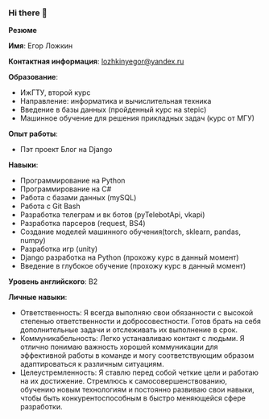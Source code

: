 ### Hi there 👋


 
**Резюме**

**Имя**: Егор Ложкин

**Контактная информация**: lozhkinyegor@yandex.ru

**Образование**:

- ИжГТУ, второй курс
- Направление: информатика и вычислительная техника
- Введение в базы данных (пройденный курс на stepic)
- Машинное обучение для решения прикладных задач (курс от МГУ)

**Опыт работы**:

- Пэт проект Блог на Django

**Навыки**:

- Программирование на Python
- Программирование на C#
- Работа с базами данных (mySQL)
- Работа с Git Bash
- Разработка телеграм и вк ботов (pyTelebotApi, vkapi)
- Разработка парсеров (request, BS4)
- Создание моделей машинного обучения(torch, sklearn, pandas, numpy)
- Разработка игр (unity)
- Django разработка на Python (прохожу курс в данный момент)
- Введение в глубокое обучение (прохожу курс в данный момент)

**Уровень английского**: B2

**Личные навыки**:
- Ответственность: Я всегда выполняю свои обязанности с высокой степенью ответственности и добросовестности. Готов брать на себя дополнительные задачи и отслеживать их выполнение в срок.
- Коммуникабельность: Легко устанавливаю контакт с людьми. Я отлично понимаю важность хорошей коммуникации для эффективной работы в команде и могу соответствующим образом адаптироваться к различным ситуациям.
- Целеустремленность: Я ставлю перед собой четкие цели и работаю на их достижение. Стремлюсь к самосовершенствованию, обучению новым технологиям и постоянно развиваю свои навыки, чтобы быть конкурентоспособным в быстро меняющейся сфере разработки.
